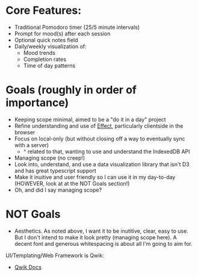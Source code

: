 # Core Features:

- Traditional Pomodoro timer (25/5 minute intervals)
- Prompt for mood(s) after each session
- Optional quick notes field
- Daily/weekly visualization of:
    - Mood trends
    - Completion rates
    - Time of day patterns


# Goals (roughly in order of importance)
- Keeping scope minimal, aimed to be a "do it in a day" project
- Refine understanding and use of [Effect](https://effect.website), particularly clientside in the browser
- Focus on local-only (but without closing off a way to eventually sync with a server)
    - ^ related to that, wanting to use and understand the IndexedDB API  
- Managing scope (no creep!)
- Look into, understand, and use a data visualization library that isn't D3 and has great typescript support
- Make it inuitive and user friendly so I can use it in my day-to-day (HOWEVER, look at at the NOT Goals section!)
- Oh, and did I say managing scope?

# NOT Goals
- Aesthetics. As noted above, I want it to be inutitive, clear, easy to use. But I don't intend to make it look pretty (managing scope here). A decent font and generous whitespacing is about all I'm going to aim for.




UI/Templating/Web Framework is Qwik:
- [Qwik Docs](https://qwik.dev/)